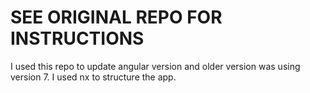 # SEE ORIGINAL REPO FOR INSTRUCTIONS
I used this repo to update angular version and older version was using version 7. I used nx to structure the app.

